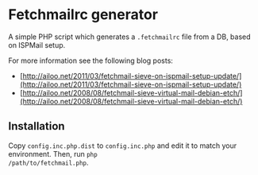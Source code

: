 Fetchmailrc generator
=====================

A simple PHP script which generates a <code>.fetchmailrc</code> file from a DB, based on ISPMail setup.

For more information see the following blog posts:

* [http://ailoo.net/2011/03/fetchmail-sieve-on-ispmail-setup-update/](http://ailoo.net/2011/03/fetchmail-sieve-on-ispmail-setup-update/)
* [http://ailoo.net/2008/08/fetchmail-sieve-virtual-mail-debian-etch/](http://ailoo.net/2008/08/fetchmail-sieve-virtual-mail-debian-etch/)

Installation
------------

Copy <code>config.inc.php.dist</code> to <code>config.inc.php</code> and edit it to match your environment. Then, run <code>php /path/to/fetchmail.php</code>.